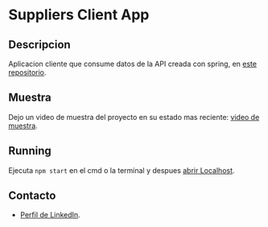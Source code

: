 # Suppliers Client App

## Descripcion

Aplicacion cliente que consume datos de la API creada con spring, en [este repositorio](https://github.com/FacuConci21/suppliers-backend.git).

## Muestra

Dejo un video de muestra del proyecto en su estado mas reciente: [video de muestra](https://youtu.be/tEyrS0r6D_4).

## Running

Ejecuta `npm start` en el cmd o la terminal y despues [abrir Localhost](http://localhost:4200/).

## Contacto

- [Perfil de LinkedIn](https://www.linkedin.com/in/facundo-ignacio-conci-caceres/).
